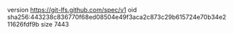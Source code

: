 version https://git-lfs.github.com/spec/v1
oid sha256:443238c836770f68ed08504e49f3aca2c873c29b615724e70b34e211626fdf9b
size 7443
